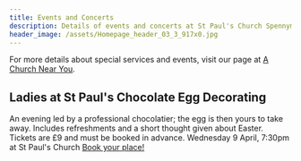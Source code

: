 ```yaml
---
title: Events and Concerts
description: Details of events and concerts at St Paul's Church Spennymoor.
header_image: /assets/Homepage_header_03_3_917x0.jpg
---
```

For more details about special services and events, visit our page at [A Church Near You](https://www.achurchnearyou.com/church/13565/).

## Ladies at St Paul's Chocolate Egg Decorating
An evening led by a professional chocolatier; the egg is then yours to take away. Includes refreshments and a short thought given about Easter. Tickets are £9 and must be booked in advance.
Wednesday 9 April, 7:30pm at St Paul's Church
[Book your place!](https://forms.gle/rMkk4GboVVACziBKA)
